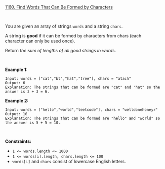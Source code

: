 [1160. Find Words That Can Be Formed by Characters](https://leetcode.com/problems/find-words-that-can-be-formed-by-characters/)

<br>

You are given an array of strings `words` and a string `chars`.

A string is **good** if it can be formed by characters from chars (each character can only be used once).

Return *the sum of lengths of all good strings in words*.

<br>

**Example 1:**

```
Input: words = ["cat","bt","hat","tree"], chars = "atach"
Output: 6
Explanation: The strings that can be formed are "cat" and "hat" so the answer is 3 + 3 = 6.
```

**Example 2:**

```
Input: words = ["hello","world","leetcode"], chars = "welldonehoneyr"
Output: 10
Explanation: The strings that can be formed are "hello" and "world" so the answer is 5 + 5 = 10.
```

<br>

**Constraints:**

+    `1 <= words.length <= 1000`
+    `1 <= words[i].length, chars.length <= 100`
+    `words[i]` and `chars` consist of lowercase English letters.
